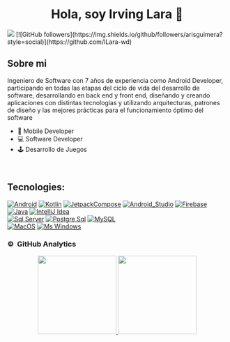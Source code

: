<div align="center">
<h1 align="center">Hola, soy Irving Lara 👋</h1>
</div>
<img src="http://warriorsdev.com/cdn/profile_github_readme.png">
[![GitHub followers](https://img.shields.io/github/followers/arisguimera?style=social)](https://github.com/ILara-wd)

## Sobre mi
Ingeniero de Software con 7 años de experiencia como Android Developer, participando en todas las etapas del ciclo de vida del desarrollo de software, desarrollando en back end y front end, diseñando y creando aplicaciones con distintas tecnologías y utilizando arquitecturas, patrones de diseño y las mejores prácticas para el funcionamiento óptimo del software

- 📲 Mobile Developer
- 💻 Software Developer
- 🕹️ Desarrollo de Juegos
<br>

## Tecnologies:

[![Android](https://img.shields.io/badge/Android-3DDC84?style=for-the-badge&logo=android&logoColor=white&labelColor=3DDC84)]()
[![Kotlin](https://img.shields.io/badge/Kotlin-0095D5?style=for-the-badge&logo=kotlin&logoColor=white&labelColor=0095D5)]()
[![JetpackCompose](https://img.shields.io/badge/JetpackCompose-4285F4?style=for-the-badge&logo=jetpackcompose&logoColor=white&labelColor=4285F4)]()
[![Android_Studio](https://img.shields.io/badge/Android_Studio-3DDC84?style=for-the-badge&logo=android-studio&logoColor=white&labelColor=3DDC84)]()
[![Firebase](https://img.shields.io/badge/Firebase-FFCA28?style=for-the-badge&logo=firebase&logoColor=white&labelColor=FFCA28)]()
</br>
[![Java](https://img.shields.io/badge/Java-007396?style=for-the-badge&logo=openjdk&logoColor=white&labelColor=007396)]()
[![IntelliJ Idea](https://img.shields.io/badge/IntelliJ_Idea-0071C5?style=for-the-badge&logo=intellijidea&logoColor=white&labelColor=1B6AC6)]()
</br>
[![Sql Server](https://img.shields.io/badge/SqlServer-FFCA28?style=for-the-badge&logo=microsoftsqlserver&logoColor=white&labelColor=FFCA28)]()
[![Postgre Sql](https://img.shields.io/badge/PostgreSql-4479A1?style=for-the-badge&logo=postgresql&logoColor=white&labelColor=4479A1)]()
[![MySQL](https://img.shields.io/badge/MySQL-4479A1?style=for-the-badge&logo=mysql&logoColor=white&labelColor=4479A1)]()
</br>
[![MacOS](https://img.shields.io/badge/MacOS-000000?style=for-the-badge&logo=macos&logoColor=white&labelColor=000000)]()
[![Ms Windows](https://img.shields.io/badge/Windows-0078D6?style=for-the-badge&logo=windows&logoColor=white&labelColor=0078D6)]()
</br>

### ⚙️ &nbsp;GitHub Analytics

<p align="center">
<a href="https://github.com/ILara-wd">
  <img height="180em" src="https://github-readme-stats-eight-theta.vercel.app/api?username=ILara-wd&show_icons=true&theme=algolia&include_all_commits=true&count_private=true"/>
  <img height="180em" src="https://github-readme-stats-eight-theta.vercel.app/api/top-langs/?username=ILara-wd&layout=compact&langs_count=8&theme=algolia"/>
</a>
</p>
